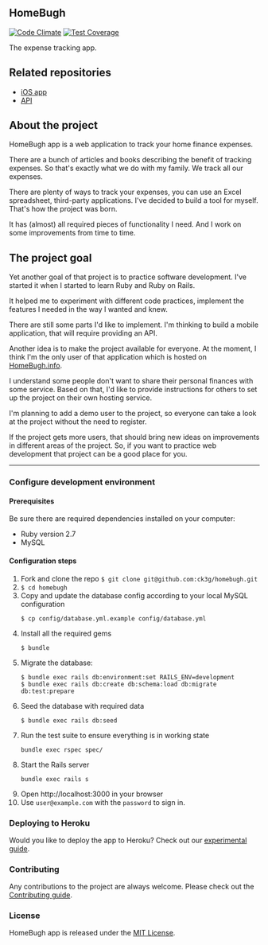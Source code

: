 ## HomeBugh

[![Code Climate](https://codeclimate.com/github/ck3g/homebugh/badges/gpa.svg)](https://codeclimate.com/github/ck3g/homebugh)
[![Test Coverage](https://codeclimate.com/github/ck3g/homebugh/badges/coverage.svg)](https://codeclimate.com/github/ck3g/homebugh)

The expense tracking app.

## Related repositories

* [iOS app](https://github.com/ck3g/homebugh-ios)
* [API](https://github.com/ck3g/homebugh-api)

## About the project

HomeBugh app is a web application to track your home finance expenses.

There are a bunch of articles and books describing the benefit of tracking expenses.
So that's exactly what we do with my family. We track all our expenses.

There are plenty of ways to track your expenses, you can use an Excel spreadsheet, third-party applications.
I've decided to build a tool for myself.
That's how the project was born.

It has (almost) all required pieces of functionality I need.
And I work on some improvements from time to time.

## The project goal

Yet another goal of that project is to practice software development.
I've started it when I started to learn Ruby and Ruby on Rails.

It helped me to experiment with different code practices, implement the features I needed in the way I wanted and knew.

There are still some parts I'd like to implement.
I'm thinking to build a mobile application, that will require providing an API.

Another idea is to make the project available for everyone.
At the moment, I think I'm the only user of that application which is hosted on [HomeBugh.info](https://homebugh.info).

I understand some people don't want to share their personal finances with some service.
Based on that, I'd like to provide instructions for others to set up the project on their own hosting service.

I'm planning to add a demo user to the project, so everyone can take a look at the project without the need to register.

If the project gets more users, that should bring new ideas on improvements in different areas of the project.
So, if you want to practice web development that project can be a good place for you.

<hr>

### Configure development environment

#### Prerequisites

Be sure there are required dependencies installed on your computer:

* Ruby version 2.7
* MySQL

#### Configuration steps

1. Fork and clone the repo `$ git clone git@github.com:ck3g/homebugh.git`
1. `$ cd homebugh`
1. Copy and update the database config according to your local MySQL configuration
    ```shell
    $ cp config/database.yml.example config/database.yml
    ```
1. Install all the required gems
    ```shell
    $ bundle
    ```
1. Migrate the database:
    ```shell
    $ bundle exec rails db:environment:set RAILS_ENV=development
    $ bundle exec rails db:create db:schema:load db:migrate db:test:prepare
    ```
1. Seed the database with required data
    ```shell
    $ bundle exec rails db:seed
    ```
1. Run the test suite to ensure everything is in working state
    ```shell
    bundle exec rspec spec/
    ```
1. Start the Rails server
    ```shell
    bundle exec rails s
    ```
1. Open http://localhost:3000 in your browser
1. Use `user@example.com` with the `password` to sign in.

### Deploying to Heroku

Would you like to deploy the app to Heroku? Check out our [experimental guide](./docs/deploying_to_heroku.md).

### Contributing

Any contributions to the project are always welcome. Please check out the [Contributing guide](./CONTRIBUTING.md).

### License

HomeBugh app is released under the [MIT License](./LICENSE.md).
